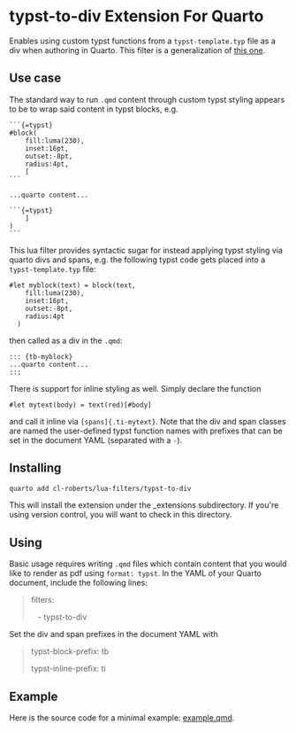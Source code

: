 # typst-to-div Extension For Quarto

Enables using custom typst functions from a `typst-template.typ` file as a
div when authoring in Quarto. This filter is a generalization of 
[this one](https://github.com/quarto-ext/typst-templates/blob/main/ams/_extensions/ams/ams.lua). 

## Use case

The standard way to run `.qmd` content through custom typst styling appears to 
be to wrap said content in typst blocks, e.g.

````
```{=typst}
#block(
    fill:luma(230), 
    inset:16pt,
    outset:-8pt, 
    radius:4pt,
    [
```

...quarto content...

```{=typst}
    ]   
) 
```
````

This lua filter provides syntactic sugar for instead applying typst styling 
via quarto divs and spans, e.g. the following typst code gets placed into a 
`typst-template.typ` file:

```
#let myblock(text) = block(text,
    fill:luma(230), 
    inset:16pt,
    outset:-8pt, 
    radius:4pt
  )
```

then called as a div in the `.qmd`:

```
::: {tb-myblock}
...quarto content...
:::
```

There is support for inline styling as well. Simply declare the function 

```
#let mytext(body) = text(red)[#body]
```

and call it inline via `[spans]{.ti-mytext}`. Note that the div and span classes 
are named the user-defined typst function names with prefixes that can be set in 
the document YAML (separated with a `-`). 

## Installing

```bash
quarto add cl-roberts/lua-filters/typst-to-div
```

This will install the extension under the _extensions subdirectory. If you're
using version control, you will want to check in this directory.

## Using

Basic usage requires writing `.qmd` files which contain content that you would
like to render as pdf using `format: typst`. In the YAML of your Quarto 
document, include the following lines:

> filters: 
> 
> &nbsp;&nbsp; - typst-to-div

Set the div and span prefixes in the document YAML with 

> typst-block-prefix: tb
> 
> typst-inline-prefix: ti

## Example

Here is the source code for a minimal example: [example.qmd](example.qmd).


